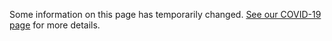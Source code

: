 Some information on this page has temporarily changed. [See our COVID-19 page](/covid-19) for more details.
